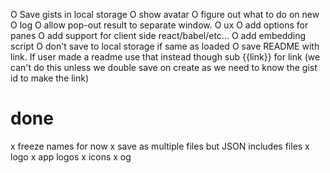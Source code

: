 O Save gists in local storage
O show avatar
  O figure out what to do on new
O log
O allow pop-out result to separate window.
O ux
O add options for panes
O add support for client side react/babel/etc...
O add embedding script
O don't save to local storage if same as loaded
O save README with link. If user made a readme use that instead though sub {{link}} for link
  (we can't do this unless we double save on create as we need to know the gist id to make the link)

# done
x freeze names for now
x save as multiple files but JSON includes files
x logo
  x app logos
  x icons
  x og
